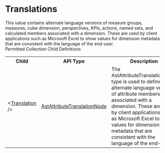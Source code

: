 # Translations

<div class="LanguageSummary"><div class ="SummaryItem">This value contains alternate language versions of measure groups, measures, cube dimension, perspectives, KPIs, actions, named sets, and calculated members associated with a dimension. These are used by client applications such as Microsoft Excel to show values for dimension metadata that are consistent with the language of the end-user.</div></div><div class="SchemaBindingGroup"><div class="SchemaBindingGroupHeader">Permitted Collection Child Definitions</div><table id="SchemaBindingList" class="SchemaBindingList"><tbody><tr><th class="SchemaBindingNameColumnHeader">Child</th><th class="SchemaBindingTypeColumnHeader">API Type</th><th class="SchemaBindingSummaryColumnHeader">Description</th></tr><tr class="cd0"><td class="SchemaBindingName"><span class="punc">&lt;</span><a href=Varigence.Languages.Biml.Dimension.AstAttributeTranslationNode.html">Translation</a><span class="punc"> /&gt;</span></td><td class="SchemaBindingType"><a href="../api-reference/Varigence.Languages.Biml.Dimension.AstAttributeTranslationNode.html">AstAttributeTranslationNode</a></td><td class="SchemaBindingSummary">The AstAttributeTranslationNode type is used to define alternate language versions of attribute members associated with a dimension. These are used by client applications such as Microsoft Excel to show values for dimension metadata that are consistent with the language of the end-user.</td></tr></tbody></table></div>